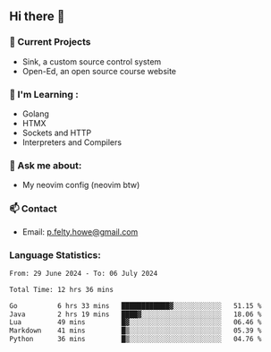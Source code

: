 ## Hi there 👋
### 🔭 Current Projects 
- Sink, a custom source control system
- Open-Ed, an open source course website

### 🌱 I'm Learning :
- Golang
- HTMX
- Sockets and HTTP
- Interpreters and Compilers

### 💬 Ask me about:
- My neovim config (neovim btw)

### 📫 Contact
- Email: p.felty.howe@gmail.com

### Language Statistics:

<!--START_SECTION:waka-->

```txt
From: 29 June 2024 - To: 06 July 2024

Total Time: 12 hrs 36 mins

Go          6 hrs 33 mins   ████████████▓░░░░░░░░░░░░   51.15 %
Java        2 hrs 19 mins   ████▓░░░░░░░░░░░░░░░░░░░░   18.06 %
Lua         49 mins         █▓░░░░░░░░░░░░░░░░░░░░░░░   06.46 %
Markdown    41 mins         █▒░░░░░░░░░░░░░░░░░░░░░░░   05.39 %
Python      36 mins         █▒░░░░░░░░░░░░░░░░░░░░░░░   04.76 %
```

<!--END_SECTION:waka-->


<!--
**peter-fh/peter-fh** is a ✨ _special_ ✨ repository because its `README.md` (this file) appears on your GitHub profile.

Here are some ideas to get you started:

- 🔭 I’m currently working on ...
- 🌱 I’m currently learning ...
- 👯 I’m looking to collaborate on ...
- 🤔 I’m looking for help with ...
- 💬 Ask me about ...
- 📫 How to reach me: ...
- 😄 Pronouns: ...
- ⚡ Fun fact: ...
-->
